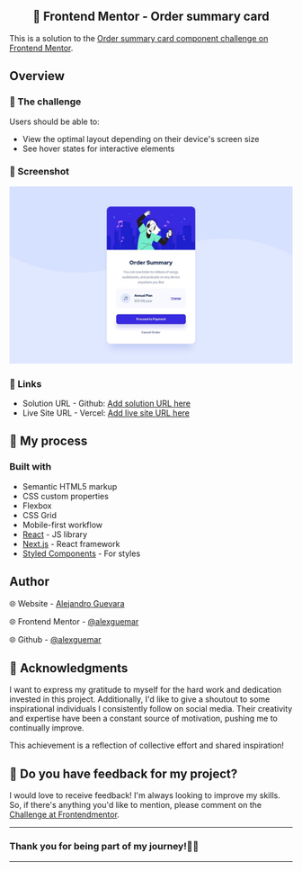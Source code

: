 <div align="center">
<h2>🎯 Frontend Mentor - Order summary card </h2>
</div>

This is a solution to the [Order summary card component challenge on Frontend Mentor](https://www.frontendmentor.io/challenges/nft-preview-card-component-SbdUL_w0U).

## Overview

### 📁 The challenge

Users should be able to:

- View the optimal layout depending on their device's screen size
- See hover states for interactive elements

### 📸 Screenshot

![Catura de pantalla de la solución](./assets/design/desktop-design.jpg)

### 🔗 Links

- Solution URL - Github: [Add solution URL here](https://github.com/alexguemar/frontendmentor-nft-preview-card)
- Live Site URL - Vercel: [Add live site URL here](https://frontendmentor-nft-preview-card-six.vercel.app/)

## 🚀 My process

### Built with

- Semantic HTML5 markup
- CSS custom properties
- Flexbox
- CSS Grid
- Mobile-first workflow
- [React](https://reactjs.org/) - JS library
- [Next.js](https://nextjs.org/) - React framework
- [Styled Components](https://styled-components.com/) - For styles

## Author

🌐 Website - [Alejandro Guevara](https://www.frontendmentor.io/profile/alexguemar)

🌐 Frontend Mentor - [@alexguemar](https://www.frontendmentor.io/profile/alexguemar)

🌐 Github - [@alexguemar](https://github.com/alexguemar)

## 🌟 Acknowledgments

I want to express my gratitude to myself for the hard work and dedication invested in this project. Additionally, I'd like to give a shoutout to some inspirational individuals I consistently follow on social media. Their creativity and expertise have been a constant source of motivation, pushing me to continually improve.

This achievement is a reflection of collective effort and shared inspiration!

## 🤗 Do you have feedback for my project?

I would love to receive feedback! I'm always looking to improve my skills. So, if there's anything you'd like to mention, please comment on the [Challenge at Frontendmentor](https://www.frontendmentor.io/solutions/nft-preview-card-wIevA2vqwM).

---

### **Thank you for being part of my journey!🌟🙌**

---
